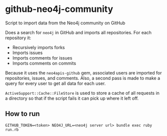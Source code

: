 # github-neo4j-community

Script to import data from the Neo4j community on GitHub

Does a search for `neo4j` in GitHub and imports all repositories.  For each repository it:

 * Recursively imports forks
 * Imports issues
 * Imports comments for issues
 * Imports comments on commits

Because it uses the `neo4apis-github` gem, associated users are imported for repositories, issues, and comments.  Also, a second pass is made to make a query for every user to get all data for each user.

`ActiveSupport::Cache::FileStore` is used to store a cache of all requests in a directory so that if the script fails it can pick up where it left off.

## How to run

    GITHUB_TOKEN=<token> NEO4J_URL=<neo4j server url> bundle exec ruby run.rb

